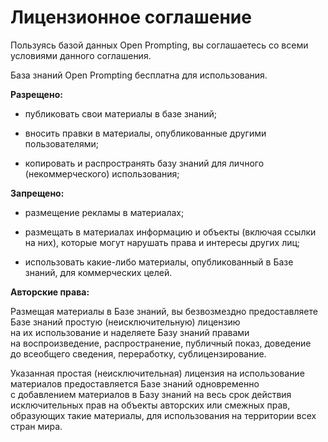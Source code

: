 # Лицензионное соглашение

Пользуясь базой данных Open Prompting, вы соглашаетесь со всеми условиями данного соглашения.

База знаний Open Prompting бесплатна для использования.

**Разрещено:**

* публиковать свои материалы в базе знаний;

* вносить правки в материалы, опубликованные другими пользователями;

* копировать и распространять базу знаний для личного (некоммерческого) использования;

**Запрещено:**

* размещение рекламы в материалах;

* размещать в материалах информацию и объекты (включая ссылки на них), которые могут нарушать права и интересы других лиц;

 * использовать какие-либо материалы, опубликованный в Базе знаний, для коммерческих целей.

**Авторские права:**

Размещая материалы в Базе знаний, вы безвозмездно предоставляете Базе знаний простую (неисключительную) лицензию на их использование и наделяете Базу знаний правами на воспроизведение, распространение, публичный показ, доведение до всеобщего сведения, переработку, сублицензирование.

Указанная простая (неисключительная) лицензия на использование материалов предоставляется Базе знаний одновременно с добавлением материалов в Базу знаний на весь срок действия исключительных прав на объекты авторских или смежных прав, образующих такие материалы, для использования на территории всех стран мира.
